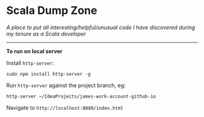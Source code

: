 # Scala Dump Zone

*A place to put all interesting/helpful/unusual code I have discovered during my tenure as a Scala developer*

---

**To run on local server**

Install `http-server`:

    sudo npm install http-server -g

Run `http-server` against the project branch, eg:

    http-server ~/IdeaProjects/james-work-account-github-io

Navigate to `http://localhost:8080/index.html`
